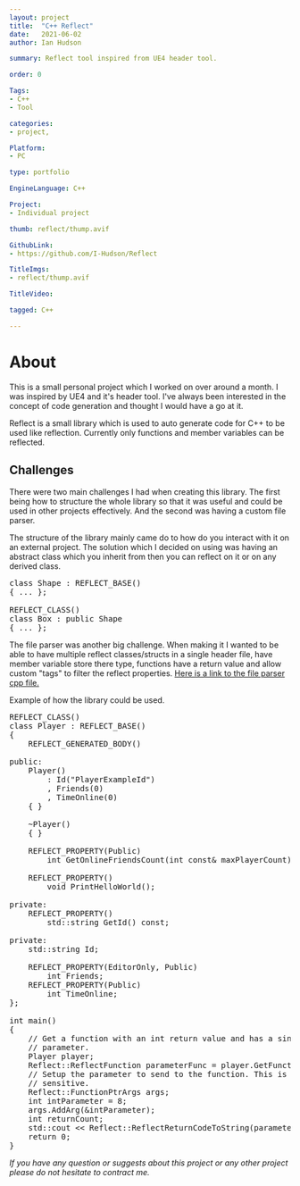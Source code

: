 ```yaml
---
layout: project
title:  "C++ Reflect"
date:   2021-06-02 
author: Ian Hudson

summary: Reflect tool inspired from UE4 header tool.

order: 0

Tags:
- C++
- Tool

categories:
- project,

Platform:
- PC

type: portfolio

EngineLanguage: C++

Project:
- Individual project

thumb: reflect/thump.avif

GithubLink:
- https://github.com/I-Hudson/Reflect

TitleImgs: 
- reflect/thump.avif

TitleVideo:

tagged: C++

---
```


# About 
This is a small personal project which I worked on over around a month. I was inspired by UE4 and it's header tool. I've always been interested in the concept of code generation and thought I would have a go at it.

Reflect is a small library which is used to auto generate code for C++ to be used like reflection. Currently only functions and member variables can be reflected.

## Challenges
There were two main challenges I had when creating this library. The first being how to structure the whole library so that it was useful and could be used in other projects effectively. And the second was having a custom file parser. 

The structure of the library mainly came do to how do you interact with it on an external project. The solution which I decided on using was having an abstract class which you inherit from then you can reflect on it or on any derived class.
<pre class=brush: c++>
class Shape : REFLECT_BASE()
{ ... };

REFLECT_CLASS()
class Box : public Shape
{ ... };
</pre>

The file parser was another big challenge. When making it I wanted to be able to have multiple reflect classes/structs in a single header file, have member variable store there type, functions have a return value and allow custom "tags" to filter the reflect properties. [Here is a link to the file parser cpp file.](https://github.com/I-Hudson/Reflect/blob/master/Reflect/src/FileParser/FileParser.cpp)

Example of how the library could be used.
<pre class="brush: c++">
REFLECT_CLASS()
class Player : REFLECT_BASE()
{
	REFLECT_GENERATED_BODY()

public:
	Player()
		: Id("PlayerExampleId")
		, Friends(0)
		, TimeOnline(0)
	{ }

	~Player()
	{ }

	REFLECT_PROPERTY(Public)
		int GetOnlineFriendsCount(int const& maxPlayerCount);

	REFLECT_PROPERTY()
		void PrintHelloWorld();

private:
	REFLECT_PROPERTY()
		std::string GetId() const;

private:
	std::string Id;

	REFLECT_PROPERTY(EditorOnly, Public)
		int Friends;
	REFLECT_PROPERTY(Public)
		int TimeOnline;
};

int main()
{
	// Get a function with an int return value and has a single
	// parameter.
	Player player;
	Reflect::ReflectFunction parameterFunc = player.GetFunction("GetOnlineFriendsCount");
	// Setup the parameter to send to the function. This is order
	// sensitive.
	Reflect::FunctionPtrArgs args;
	int intParameter = 8;
	args.AddArg(&intParameter);
	int returnCount;
	std::cout << Reflect::ReflectReturnCodeToString(parameterFunc.Invoke(&returnCount, args));
	return 0;
}
</pre>

<i>If you have any question or suggests about this project or any other project please do not hesitate to contract me.<i/>

